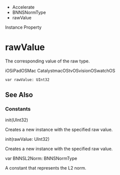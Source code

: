 

- Accelerate
- BNNSNormType
-  rawValue 

Instance Property

# rawValue

The corresponding value of the raw type.

iOSiPadOSMac CatalystmacOStvOSvisionOSwatchOS

``` source
var rawValue: UInt32
```

## See Also

### Constants

init(UInt32)

Creates a new instance with the specified raw value.

init(rawValue: UInt32)

Creates a new instance with the specified raw value.

var BNNSL2Norm: BNNSNormType

A constant that represents the L2 norm.

